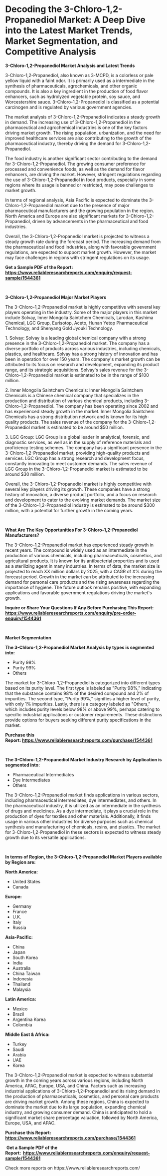 <p><h1>Decoding the 3-Chloro-1,2-Propanediol Market: A Deep Dive into the Latest Market Trends, Market Segmentation, and Competitive Analysis</h1></p><p><strong>3-Chloro-1,2-Propanediol Market Analysis and Latest Trends</strong></p>
<p><p>3-Chloro-1,2-Propanediol, also known as 3-MCPD, is a colorless or pale yellow liquid with a faint odor. It is primarily used as a intermediate in the synthesis of pharmaceuticals, agrochemicals, and other organic compounds. It is also a key ingredient in the production of food flavor enhancers, such as hydrolyzed vegetable protein, soy sauce, and Worcestershire sauce. 3-Chloro-1,2-Propanediol is classified as a potential carcinogen and is regulated by various government agencies.</p><p>The market analysis of 3-Chloro-1,2-Propanediol indicates a steady growth in demand. The increasing use of 3-Chloro-1,2-Propanediol in the pharmaceutical and agrochemical industries is one of the key factors driving market growth. The rising population, urbanization, and the need for improved healthcare services are also contributing to the growth of the pharmaceutical industry, thereby driving the demand for 3-Chloro-1,2-Propanediol.</p><p>The food industry is another significant sector contributing to the demand for 3-Chloro-1,2-Propanediol. The growing consumer preference for processed and convenience foods, as well as the demand for flavor enhancers, are driving the market. However, stringent regulations regarding the use of 3-Chloro-1,2-Propanediol in food products, especially in some regions where its usage is banned or restricted, may pose challenges to market growth.</p><p>In terms of regional analysis, Asia Pacific is expected to dominate the 3-Chloro-1,2-Propanediol market due to the presence of major pharmaceutical manufacturers and the growing population in the region. North America and Europe are also significant markets for 3-Chloro-1,2-Propanediol, driven by advancements in the pharmaceutical and food industries.</p><p>Overall, the 3-Chloro-1,2-Propanediol market is projected to witness a steady growth rate during the forecast period. The increasing demand from the pharmaceutical and food industries, along with favorable government regulations, are expected to support market growth. However, the market may face challenges in regions with stringent regulations on its usage.</p></p>
<p><strong>Get a Sample PDF of the Report:&nbsp; <a href="https://www.reliableresearchreports.com/enquiry/request-sample/1544361">https://www.reliableresearchreports.com/enquiry/request-sample/1544361</a></strong></p>
<p>&nbsp;</p>
<p><strong>3-Chloro-1,2-Propanediol Major Market Players</strong></p>
<p><p>The 3-Chloro-1,2-Propanediol market is highly competitive with several key players operating in the industry. Some of the major players in this market include Solvay, Inner Mongolia Saintchem Chemicals, Larodan, Kashima Chemical, LGC Group, Eurisotop, Aceto, Hunan Yetop Pharmaceutical Technology, and Shenyang Gold Jyouki Technology.</p><p>1. Solvay: Solvay is a leading global chemical company with a strong presence in the 3-Chloro-1,2-Propanediol market. The company has a diverse portfolio of products across various industries, including chemicals, plastics, and healthcare. Solvay has a strong history of innovation and has been in operation for over 150 years. The company's market growth can be attributed to its focus on research and development, expanding its product range, and its strategic acquisitions. Solvay's sales revenue for the 3-Chloro-1,2-Propanediol market is estimated to be in the range of $100 million.</p><p>2. Inner Mongolia Saintchem Chemicals: Inner Mongolia Saintchem Chemicals is a Chinese chemical company that specializes in the production and distribution of various chemical products, including 3-Chloro-1,2-Propanediol. The company has been operating since 2002 and has experienced steady growth in the market. Inner Mongolia Saintchem Chemicals has a strong distribution network and is known for its high-quality products. The sales revenue of the company for the 3-Chloro-1,2-Propanediol market is estimated to be around $50 million.</p><p>3. LGC Group: LGC Group is a global leader in analytical, forensic, and diagnostic services, as well as in the supply of reference materials and proficiency testing schemes. The company has a significant presence in the 3-Chloro-1,2-Propanediol market, providing high-quality products and services. LGC Group has a strong research and development focus, constantly innovating to meet customer demands. The sales revenue of LGC Group in the 3-Chloro-1,2-Propanediol market is estimated to be around $30 million.</p><p>Overall, the 3-Chloro-1,2-Propanediol market is highly competitive with several key players driving its growth. These companies have a strong history of innovation, a diverse product portfolio, and a focus on research and development to cater to the evolving market demands. The market size of the 3-Chloro-1,2-Propanediol industry is estimated to be around $300 million, with a potential for further growth in the coming years.</p></p>
<p>&nbsp;</p>
<p><strong>What Are The Key Opportunities For 3-Chloro-1,2-Propanediol Manufacturers?</strong></p>
<p><p>The 3-Chloro-1,2-Propanediol market has experienced steady growth in recent years. The compound is widely used as an intermediate in the production of various chemicals, including pharmaceuticals, cosmetics, and agricultural products. It is known for its antibacterial properties and is used as a sterilizing agent in many industries. In terms of data, the market size is projected to reach XX million dollars by 2025, with a CAGR of X% during the forecast period. Growth in the market can be attributed to the increasing demand for personal care products and the rising awareness regarding the importance of hygiene. The future outlook remains positive, with expanding applications and favorable government regulations driving the market's growth.</p></p>
<p><strong>Inquire or Share Your Questions If Any Before Purchasing This Report: <a href="https://www.reliableresearchreports.com/enquiry/pre-order-enquiry/1544361">https://www.reliableresearchreports.com/enquiry/pre-order-enquiry/1544361</a></strong></p>
<p>&nbsp;</p>
<p><strong>Market Segmentation</strong></p>
<p><strong>The 3-Chloro-1,2-Propanediol Market Analysis by types is segmented into:</strong></p>
<p><ul><li>Purity 98%</li><li>Purity 99%</li><li>Others</li></ul></p>
<p><p>The market for 3-Chloro-1,2-Propanediol is categorized into different types based on its purity level. The first type is labeled as "Purity 98%," indicating that the substance contains 98% of the desired compound and 2% of impurities. The second type, "Purity 99%," signifies a higher level of purity, with only 1% impurities. Lastly, there is a category labeled as "Others," which includes purity levels below 98% or above 99%, perhaps catering to specific industrial applications or customer requirements. These distinctions provide options for buyers seeking different purity specifications in the market.</p></p>
<p><strong>Purchase this Report:&nbsp;<a href="https://www.reliableresearchreports.com/purchase/1544361">https://www.reliableresearchreports.com/purchase/1544361</a></strong></p>
<p>&nbsp;</p>
<p><strong>The 3-Chloro-1,2-Propanediol Market Industry Research by Application is segmented into:</strong></p>
<p><ul><li>Pharmaceutical Intermediates</li><li>Dye Intermediates</li><li>Others</li></ul></p>
<p><p>The 3-Chloro-1,2-Propanediol market finds applications in various sectors, including pharmaceutical intermediates, dye intermediates, and others. In the pharmaceutical industry, it is utilized as an intermediate in the synthesis of drugs and medicines. As a dye intermediate, it plays a crucial role in the production of dyes for textiles and other materials. Additionally, it finds usage in various other industries for diverse purposes such as chemical synthesis and manufacturing of chemicals, resins, and plastics. The market for 3-Chloro-1,2-Propanediol in these sectors is expected to witness steady growth due to its versatile applications.</p></p>
<p>&nbsp;</p>
<p><strong>In terms of Region, the 3-Chloro-1,2-Propanediol Market Players available by Region are:</strong></p>
<p>
    <p> <strong> North America: </strong>
        <ul>
            <li>United States</li>
            <li>Canada</li>
        </ul>
        </p> 
    <p> <strong> Europe: </strong>
        <ul>
            <li>Germany</li>
            <li>France</li>
            <li>U.K.</li>
            <li>Italy</li>
            <li>Russia</li>
        </ul>
        </p> 
    <p> <strong> Asia-Pacific: </strong>
        <ul>
            <li>China</li>
            <li>Japan</li>
            <li>South Korea</li>
            <li>India</li>
            <li>Australia</li>
            <li>China Taiwan</li>
            <li>Indonesia</li>
            <li>Thailand</li>
            <li>Malaysia</li>
        </ul>
        </p> 
    <p> <strong> Latin America: </strong>
        <ul>
            <li>Mexico</li>
            <li>Brazil</li>
            <li>Argentina Korea</li>
            <li>Colombia</li>
        </ul>
        </p> 
    <p> <strong> Middle East & Africa: </strong>
        <ul>
            <li>Turkey</li>
            <li>Saudi</li>
            <li>Arabia</li>
            <li>UAE</li>
            <li>Korea</li>
        </ul>
    </p>
    </p>
<p><p>The 3-Chloro-1,2-Propanediol market is expected to witness substantial growth in the coming years across various regions, including North America, APAC, Europe, USA, and China. Factors such as increasing industrial applications of 3-Chloro-1,2-Propanediol and its rising demand in the production of pharmaceuticals, cosmetics, and personal care products are driving market growth. Among these regions, China is expected to dominate the market due to its large population, expanding chemical industry, and growing consumer demand. China is anticipated to hold a significant market share percentage valuation, followed by North America, Europe, USA, and APAC.</p></p>
<p><strong>Purchase this Report: <a href="https://www.reliableresearchreports.com/purchase/1544361">https://www.reliableresearchreports.com/purchase/1544361</a></strong></p>
<p>&nbsp;<strong>Get a Sample PDF of the Report:&nbsp;&nbsp;<a href="https://www.reliableresearchreports.com/enquiry/request-sample/1544361">https://www.reliableresearchreports.com/enquiry/request-sample/1544361</a></strong></p>
<p><strong></strong></p>
<p>Check more reports on https://www.reliableresearchreports.com/</p>